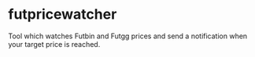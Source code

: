 # futpricewatcher
Tool which watches Futbin and Futgg prices and send a notification when your target price is reached.
